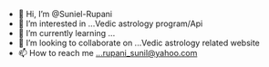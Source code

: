 - 👋 Hi, I’m @Suniel-Rupani
- 👀 I’m interested in ...Vedic astrology program/Api
- 🌱 I’m currently learning ...
- 💞️ I’m looking to collaborate on ...Vedic astrology related website
- 📫 How to reach me ...rupani_sunil@yahoo.com

<!---
Suniel-Rupani/Suniel-Rupani is a ✨ special ✨ repository because its `README.md` (this file) appears on your GitHub profile.
You can click the Preview link to take a look at your changes.
--->
